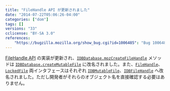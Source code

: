 ```yaml
---
title: "FileHandle API が更新されました"
date: "2014-07-22T05:06:26-04:00"
categories: ["dom"]
tags: []
versions: "33"
cclicense: "BY-SA 3.0"
references:
    "https://bugzilla.mozilla.org/show_bug.cgi?id=1006485": "Bug 1006485 – FileHandle: Rename FileHandle to MutableFile and LockedFile to FileHandle"
---
```

[FileHandle API](https://developer.mozilla.org/ja/docs/Web/API/File_Handle_API) の実装が更新され、[`IDBDatabase.mozCreateFileHandle`](https://developer.mozilla.org/ja/docs/Web/API/IDBDatabase.mozCreateFileHandle) メソッドは [`IDBDatabase.createMutableFile`](https://developer.mozilla.org/ja/docs/Web/API/IDBDatabase.createMutableFile) に改名されました。また、[`FileHandle`](https://developer.mozilla.org/ja/docs/Web/API/FileHandle)、[`LockedFile`](https://developer.mozilla.org/ja/docs/Web/API/LockedFile) 両インタフェースはそれぞれ [`IDBMutableFile`](https://developer.mozilla.org/ja/docs/Web/API/IDBMutableFile)、[`IDBFileHandle`](https://developer.mozilla.org/ja/docs/Web/API/IDBFileHandle) へ改名されました。ただし開発者がそれらのオブジェクト名を直接確認する必要はありません。
